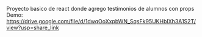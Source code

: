 Proyecto basico de react donde agrego testimonios de alumnos con props
Demo: https://drive.google.com/file/d/1dwqOoXxpbWN_SqsFk95UKHbIXh3A1S2T/view?usp=share_link
